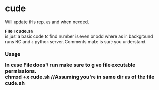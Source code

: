 # cude
Will update this rep. as and when needed.<br>

<b>File 1 cude.sh </b><br/>is just a basic code to find number is even or odd where as in background runs NC and a python server.
Comments make is sure you understand.
###
<h3>Usage</hr><br/>
<p>
  In case File does't run make sure to give file excutable permissions.<br>
  chmod +x cude.sh //Assuming you're in same dir as of the file cude.sh
  
  
  
  
  
  
  
  </p>
